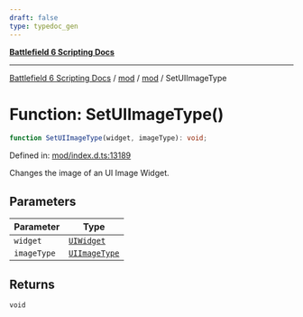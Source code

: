 ```yaml
---
draft: false
type: typedoc_gen
---
```


[**Battlefield 6 Scripting Docs**](../../../_index.md)

***

[Battlefield 6 Scripting Docs](../../../_index.md) / [mod](../../_index.md) / [mod](../_index.md) / SetUIImageType

# Function: SetUIImageType()

```ts
function SetUIImageType(widget, imageType): void;
```

Defined in: [mod/index.d.ts:13189](https://github.com/battlefield-portal-community/portal-docs/blob/6d87e21c5922a3efb03c634dbe98e5fe6e797672/generators/santiago/mod/index.d.ts#L13189)

Changes the image of an UI Image Widget.

## Parameters

| Parameter | Type |
| ------ | ------ |
| `widget` | [`UIWidget`](../UIWidget/_index.md) |
| `imageType` | [`UIImageType`](../UIImageType/_index.md) |

## Returns

`void`
